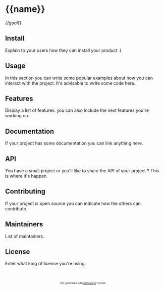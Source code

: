 # {{name}}
*{{goal}}*

## Install
Explain to your users how they can install your product :)

## Usage
In this section you can write some popular examples about how you can interact with the project. It's advisable to write some code here.

## Features
Display a list of features. you can also include the next features you're working on.

## Documentation
If your project has some documentation you can link anything here.

## API
You have a small project or you'll like to share the API of your project ? This is where it's happen.

## Contributing
If your project is open source you can indicate how the others can contribute.

## Maintainers
List of maintainers.

## License
Enter what king of license you're using.

<p style="font-size:8px;text-align:center;margin-top:50px;">File generated with <a href="https://github.com/luctst/getreadme">getreadme</a> module.</p>

